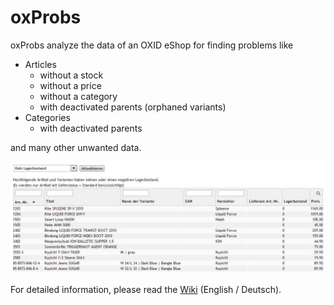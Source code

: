 # oxProbs

oxProbs analyze the data of an OXID eShop for finding problems like
* Articles 
   * without a stock
   * without a price
   * without a category
   * with deactivated parents (orphaned variants)
* Categories
   * with deactivated parents

and many other unwanted data.

![no stock report](/docs/img/nostock.jpg)

For detailed information, please read the [Wiki](/wiki) (English / Deutsch).
